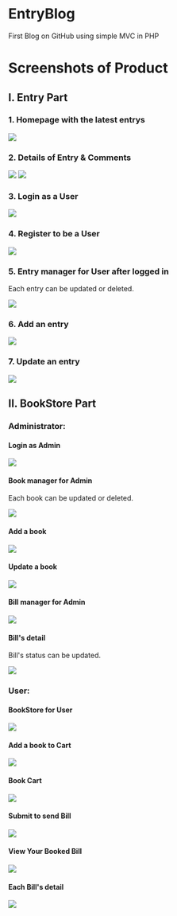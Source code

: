 # EntryBlog
First Blog on GitHub using simple MVC in PHP<br>

<h1>Screenshots of Product</h1>
<h2>I. Entry Part</h2>
<h3>1. Homepage with the latest entrys</h3>
<img src="http://i.imgur.com/8w2aBHg.png">
<h3>2. Details of Entry & Comments</h3>
<img src="http://i.imgur.com/r1zzw9b.png">
<img src="http://i.imgur.com/uAWx4kv.png">
<h3>3. Login as a User</h3>
<img src="http://i.imgur.com/wsshtvJ.png">
<h3>4. Register to be a User</h3>
<img src="http://i.imgur.com/K2LrXQ7.png">
<h3>5. Entry manager for User after logged in</h3>
<p>Each entry can be updated or deleted.</p>
<img src="http://i.imgur.com/pzGZ0jo.png">
<h3>6. Add an entry</h3>
<img src="http://i.imgur.com/MNzEjFb.png">
<h3>7. Update an entry</h3>
<img src="http://i.imgur.com/ixs25Ug.png">

<h2>II. BookStore Part</h2>
<h3>Administrator:</h3>
<h4>Login as Admin</h4>
<img src="http://i.imgur.com/YqrPLcX.png">
<h4>Book manager for Admin</h4>
<p>Each book can be updated or deleted.</p>
<img src="http://i.imgur.com/dmHmu78.png">
<h4>Add a book</h4>
<img src="http://i.imgur.com/TaEkCy8.png">
<h4>Update a book</h4>
<img src="http://i.imgur.com/lxbdmvl.png">
<h4>Bill manager for Admin</h4>
<img src="http://i.imgur.com/fmFbK5K.png">
<h4>Bill's detail</h4>
<p>Bill's status can be updated.</p>
<img src="http://i.imgur.com/Mg7Mv25.png">

<h3>User:</h3>
<h4>BookStore for User</h4>
<img src="http://i.imgur.com/1dUeoz0.png">
<h4>Add a book to Cart</h4>
<img src="http://i.imgur.com/SWn5UYW.png">
<h4>Book Cart</h4>
<img src="http://i.imgur.com/GwnpqzM.png">
<h4>Submit to send Bill</h4>
<img src="http://i.imgur.com/4J3FpwB.png">
<h4>View Your Booked Bill</h4>
<img src="http://i.imgur.com/EOhUqqw.png">
<h4>Each Bill's detail</h4>
<img src="http://i.imgur.com/fVFItNA.png">